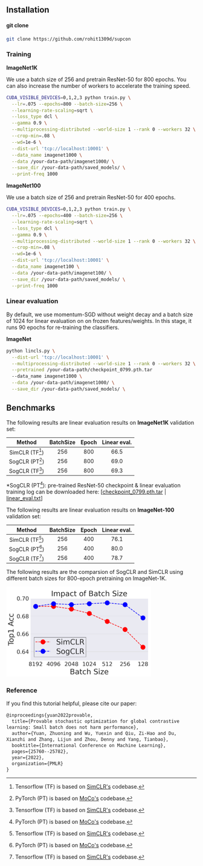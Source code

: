 
## Installation

#### git clone
```bash
git clone https://github.com/rohit1309d/supcon
```

### Training  

**ImageNet1K**

We use a batch size of 256 and pretrain ResNet-50 for 800 epochs. You can also increase the number of workers to accelerate the training speed. 

```bash
CUDA_VISIBLE_DEVICES=0,1,2,3 python train.py \
  --lr=.075 --epochs=800 --batch-size=256 \
  --learning-rate-scaling=sqrt \
  --loss_type dcl \
  --gamma 0.9 \
  --multiprocessing-distributed --world-size 1 --rank 0 --workers 32 \
  --crop-min=.08 \
  --wd=1e-6 \
  --dist-url 'tcp://localhost:10001' \
  --data_name imagenet1000 \
  --data /your-data-path/imagenet1000/ \
  --save_dir /your-data-path/saved_models/ \
  --print-freq 1000
```


**ImageNet100**


We use a batch size of 256 and pretrain ResNet-50 for 400 epochs.

```bash
CUDA_VISIBLE_DEVICES=0,1,2,3 python train.py \
  --lr=.075 --epochs=400 --batch-size=256 \
  --learning-rate-scaling=sqrt \
  --loss_type dcl \
  --gamma 0.9 \
  --multiprocessing-distributed --world-size 1 --rank 0 --workers 32 \
  --crop-min=.08 \
  --wd=1e-6 \
  --dist-url 'tcp://localhost:10001' \
  --data_name imagenet100 \
  --data /your-data-path/imagenet100/ \
  --save_dir /your-data-path/saved_models/ \
  --print-freq 1000
```

### Linear evaluation
By default, we use momentum-SGD without weight decay and a batch size of 1024 for linear evaluation on on frozen features/weights. In this stage, it runs 90 epochs for re-training the classifiers.

**ImageNet**

```bash
python lincls.py \
  --dist-url 'tcp://localhost:10001' \
  --multiprocessing-distributed --world-size 1 --rank 0 --workers 32 \
  --pretrained /your-data-path/checkpoint_0799.pth.tar
  --data_name imagenet1000 \
  --data /your-data-path/imagenet1000/ \
  --save_dir /your-data-path/saved_models/ \
```

## Benchmarks

The following results are linear evaluation results on **ImageNet1K** validation set:

| Method | BatchSize |Epoch | Linear eval. |
|:----------:|:--------:|:--------:|:--------:|
| SimCLR (TF[^2]) | 256   |   800 | 66.5 |
| SogCLR (PT[^1]) | 256   |   800 | 69.0 |
| SogCLR (TF[^2]) | 256   |   800 | 69.3 |

*SogCLR (PT[^1]): pre-trained ResNet-50 checkpoint & linear evaluation training log can be downloaded here: [[checkpoint_0799.pth.tar](https://drive.google.com/file/d/1baWWT6Xf9ylLHimWXZuhvdiKUkkMLB0_/view?usp=sharing) | [linear_eval.txt](https://drive.google.com/file/d/1O2N90Ffk0Oz6dXek_MhEVgXzszaogfvy/view?usp=sharing)]


The following results are linear evaluation results on **ImageNet-100** validation set:

| Method | BatchSize |Epoch | Linear eval. |
|:----------:|:--------:|:--------:|:--------:|
| SimCLR (TF[^2]) | 256   |   400 | 76.1 |
| SogCLR (PT[^1]) | 256   |   400 | 80.0 |
| SogCLR (TF[^2]) | 256   |   400 | 78.7 |

[^1]: PyTorch (PT) is based on [MoCo's](https://github.com/facebookresearch/moco) codebase.
[^2]: Tensorflow (TF) is based on [SimCLR's](https://github.com/google-research/simclr/tree/master/tf2) codebase.

The following results are the comparsion of SogCLR and SimCLR using different batch sizes for 800-epoch pretraining on ImageNet-1K. 

<img src="https://raw.githubusercontent.com/Optimization-AI/SogCLR/Tensorflow/imgs/sogclr_batch_size.png" width="383" height="238">


### Reference
If you find this tutorial helpful, please cite our paper:
```
@inproceedings{yuan2022provable,
  title={Provable stochastic optimization for global contrastive learning: Small batch does not harm performance},
  author={Yuan, Zhuoning and Wu, Yuexin and Qiu, Zi-Hao and Du, Xianzhi and Zhang, Lijun and Zhou, Denny and Yang, Tianbao},
  booktitle={International Conference on Machine Learning},
  pages={25760--25782},
  year={2022},
  organization={PMLR}
}
```

